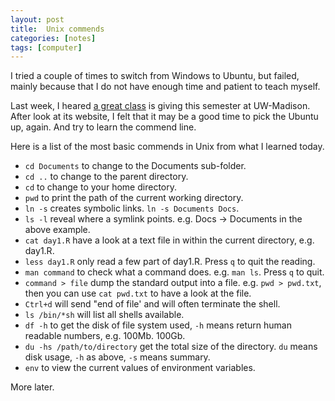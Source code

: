 ```yaml
---
layout: post
title:  Unix commends
categories: [notes]
tags: [computer]
---
```

I tried a couple of times to switch from Windows to Ubuntu, but failed, mainly because that I do not have enough time and patient
to teach myself. 

Last week, I heared [a great class](http://kbroman.github.io/Tools4RR/) is giving this semester at UW-Madison. After look at
its website, I felt that it may be a good time to pick the Ubuntu up, again. And try to learn the commend line. 

Here is a list of the most basic commends in Unix from what I learned today.

+ `cd Documents` to change to the Documents sub-folder.
+ `cd ..` to change to the parent directory.
+ `cd` to change to your home directory.
+ `pwd` to print the path of the current working directory.
+ `ln -s` creates symbolic links. `ln -s Documents Docs`.
+ `ls -l` reveal where a symlink points. e.g. Docs -> Documents in the above example.
+ `cat day1.R` have a look at a text file in within the current directory, e.g. day1.R.
+ `less day1.R` only read a few part of day1.R. Press `q` to quit the reading.
+ `man command` to check what a command does. e.g. `man ls`. Press `q` to quit.
+ `command > file` dump the standard output into a file. e.g. `pwd > pwd.txt`, then you can use `cat pwd.txt` to have a look at the file.
+  `Ctrl+d` will send "end of file' and will often terminate the shell.
+  `ls /bin/*sh` will list all shells available.
+  `df -h` to get the disk of file system used, `-h` means return human readable numbers, e.g. 100Mb. 100Gb.
+  `du -hs /path/to/directory` get the total size of the directory. `du` means disk usage, `-h` as above, `-s` means summary.
+  `env` to view the current values of environment variables.





More later.
